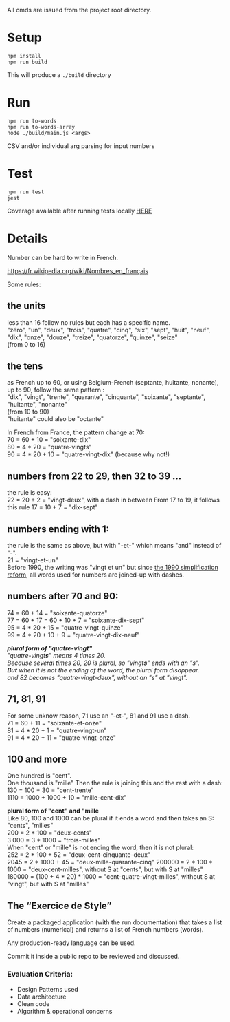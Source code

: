 All cmds are issued from the project root directory. 

# Setup 
```
npm install
npm run build
```
This will produce a ```./build``` directory

# Run 
```
npm run to-words
npm run to-words-array
node ./build/main.js <args>
```

CSV and/or individual arg parsing for input numbers 


# Test
``` 
npm run test
jest
```
Coverage available after running tests locally [HERE](./coverage/index.html) 


# Details

Number can be hard to write in French.

https://fr.wikipedia.org/wiki/Nombres_en_français

Some rules:

## the units
less than 16 follow no rules but each has a specific name.  
"zéro", "un", "deux", "trois", "quatre", "cinq", "six", "sept", "huit", "neuf", "dix", "onze", "douze", "treize", "quatorze", "quinze", "seize"  
(from 0 to 16)

## the tens
as French up to 60, or using Belgium-French (septante, huitante, nonante), up to 90, follow the same pattern :   
"dix", "vingt", "trente", "quarante", "cinquante", "soixante", "septante", "huitante", "nonante"  
(from 10 to 90)  
"huitante" could also be "octante"  
  
In French from France, the pattern change at 70:  
70 = 60 + 10 =  "soixante-dix"  
80 = 4 * 20 = "quatre-vingts"  
90 = 4 * 20 + 10 = "quatre-vingt-dix" (because why not!)  

## numbers from 22 to 29, then 32 to 39 ...
the rule is easy:  
22 = 20 + 2 = "vingt-deux", with a dash in between
From 17 to 19, it follows this rule
17 = 10 + 7 = "dix-sept"

## numbers ending with 1:
the rule is the same as above, but with "-et-" which means "and" instead of "-".    
21 = "vingt-et-un"  
Before 1990, the writing was "vingt et un" but since [the 1990 simplification reform](https://fr.wiktionary.org/wiki/Annexe:Rectifications_orthographiques_du_fran%C3%A7ais_en_1990#Num%C3%A9raux_compos%C3%A9s), all words used for numbers are joined-up with dashes.  

## numbers after 70 and 90:
74 = 60 + 14 = "soixante-quatorze"  
77 = 60 + 17 = 60 + 10 + 7 = "soixante-dix-sept"  
95 = 4 * 20 + 15 = "quatre-vingt-quinze"  
99 = 4 * 20 + 10 + 9 = "quatre-vingt-dix-neuf"

_**plural form of "quatre-vingt"**  
"quatre-vingt**s**" means 4 times 20.  
Because several times 20, 20 is plural, so "vingt**s**" ends with an "s".  
**But** when it is not the ending of the word, the plural form disappear.  
and 82 becames "quatre-vingt-deux", without an "s" at "vingt"._

## 71, 81, 91
For some unknow reason, 71 use an "-et-", 81 and 91 use a dash.  
71 = 60 + 11 = "soixante-et-onze"  
81 = 4 * 20 + 1 = "quatre-vingt-un"  
91 = 4 * 20 + 11 = "quatre-vingt-onze"

## 100 and more
One hundred is "cent".  
One thousand is "mille"
Then the rule is joining this and the rest with a dash:  
130 = 100 + 30 = "cent-trente"  
1110 = 1000 + 1000 + 10 = "mille-cent-dix"

**plural form of "cent" and "mille**  
Like 80, 100 and 1000 can be plural if it ends a word and then takes an S: "cents", "milles"  
200 = 2 * 100 = "deux-cents"  
3 000 = 3 * 1000 = "trois-milles"  
When "cent" or "mille" is not ending the word, then it is not plural:  
252 = 2 * 100 + 52 = "deux-cent-cinquante-deux"  
2045 = 2 * 1000 + 45 = "deux-mille-quarante-cinq"
200000 = 2 * 100 * 1000 = "deux-cent-milles", without S at "cents", but with S at "milles"    
180000 = (100 + 4 * 20) * 1000 = "cent-quatre-vingt-milles", without S at "vingt", but with S at "milles"  


## The “Exercice de Style”

Create a packaged application (with the run documentation) that takes a list of numbers (numerical) and returns a list of French numbers (words).

Any production-ready language can be used.

Commit it inside a public repo to be reviewed and discussed.

### Evaluation Criteria:

- Design Patterns used
- Data architecture
- Clean code
- Algorithm & operational concerns
